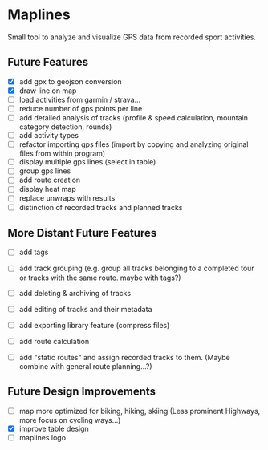 # Maplines
Small tool to analyze and visualize GPS data from recorded sport activities.

## Future Features
- [x] add gpx to geojson conversion
- [x] draw line on map
- [ ] load activities from garmin / strava...
- [ ] reduce number of gps points per line
- [ ] add detailed analysis of tracks (profile & speed calculation, mountain category detection, rounds)
- [ ] add activity types
- [ ] refactor importing gps files (import by copying and analyzing original files from within program)
- [ ] display multiple gps lines (select in table)
- [ ] group gps lines
- [ ] add route creation
- [ ] display heat map
- [ ] replace unwraps with results
- [ ] distinction of recorded tracks and planned tracks

## More Distant Future Features
- [ ] add tags
- [ ] add track grouping (e.g. group all tracks belonging to a completed tour or tracks with the same route. maybe with tags?)
- [ ] add deleting & archiving of tracks
- [ ] add editing of tracks and their metadata
- [ ] add exporting library feature (compress files)
- [ ] add route calculation
- [ ] add "static routes" and assign recorded tracks to them. (Maybe combine with general route planning...?)


## Future Design Improvements
- [ ] map more optimized for biking, hiking, skiing (Less prominent Highways, more focus on cycling ways...)
- [x] improve table design
- [ ] maplines logo